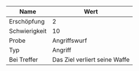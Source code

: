
| Name          | Wert                          |
| ------------- | ----------------------------- |
| Erschöpfung   | 2                             |
| Schwierigkeit | 10                            |
| Probe         | Angriffswurf                  |
| Typ           | Angriff                       |
| Bei Treffer   | Das Ziel verliert seine Waffe |
